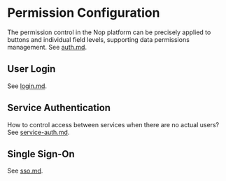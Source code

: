 # Permission Configuration

The permission control in the Nop platform can be precisely applied to buttons and individual field levels, supporting data permissions management. See [auth.md](auth.md).

## User Login

See [login.md](login.md).

## Service Authentication

How to control access between services when there are no actual users? See [service-auth.md](service-auth.md).

## Single Sign-On

See [sso.md](sso.md).
